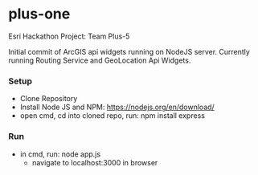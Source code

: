 # plus-one
Esri Hackathon Project: Team Plus-5

Initial commit of ArcGIS api widgets running on NodeJS server. Currently running Routing Service and GeoLocation Api Widgets.

### Setup
* Clone Repository
* Install Node JS and NPM: https://nodejs.org/en/download/
* open cmd, cd into cloned repo, run: npm install express

### Run
* in cmd, run: node app.js
  * navigate to localhost:3000 in browser
